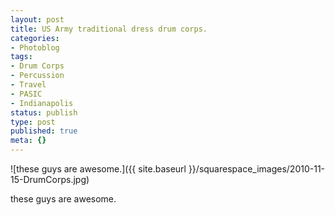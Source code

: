 ```yaml
---
layout: post
title: US Army traditional dress drum corps.
categories:
- Photoblog
tags:
- Drum Corps
- Percussion
- Travel
- PASIC
- Indianapolis
status: publish
type: post
published: true
meta: {}
---
```


![these guys are awesome.]({{ site.baseurl }}/squarespace_images/2010-11-15-DrumCorps.jpg) 

these guys are awesome.
